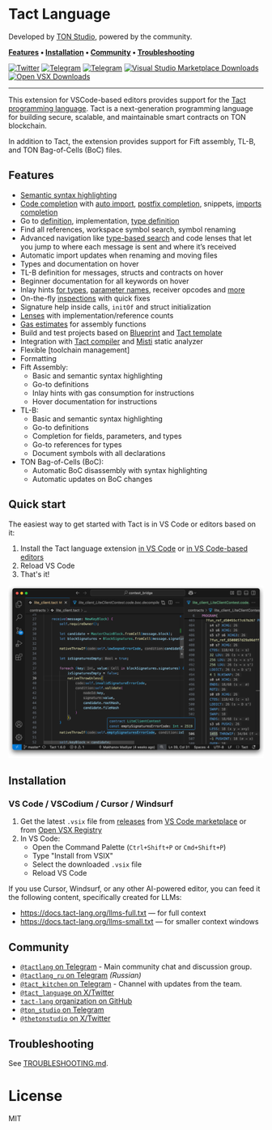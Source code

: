 # Tact Language

Developed by [TON Studio](https://tonstudio.io), powered by the community.

**[Features] • [Installation] • [Community] • [Troubleshooting]**

[Features]: #features
[Installation]: #installation
[Community]: #community
[Troubleshooting]: #troubleshooting

[![Twitter](https://img.shields.io/badge/X%2FTwitter-white?logo=x&style=flat&logoColor=gray)](https://x.com/tact_language)
[![Telegram](https://img.shields.io/badge/Community_Chat-white?logo=telegram&style=flat)](https://t.me/tactlang)
[![Telegram](https://img.shields.io/badge/Tact_Kitchen_🥣-white?logo=telegram&style=flat)](https://t.me/tact_kitchen)
[![Visual Studio Marketplace Downloads](https://img.shields.io/visual-studio-marketplace/d/tonstudio.vscode-tact?color=white&labelColor=white&logo=tsnode&logoColor=black)](https://marketplace.visualstudio.com/items?itemName=tonstudio.vscode-tact)
[![Open VSX Downloads](https://img.shields.io/open-vsx/dt/tonstudio/vscode-tact?color=white&labelColor=white&logo=vscodium&logoColor=black)](https://open-vsx.org/extension/tonstudio/vscode-tact)

---

This extension for VSCode-based editors provides support for the [Tact programming language](https://tact-lang.org).
Tact is a next-generation programming language for building secure, scalable, and maintainable smart contracts on TON
blockchain.

In addition to Tact, the extension provides support for Fift assembly, TL-B, and TON Bag-of-Cells (BoC) files.

## Features

- [Semantic syntax highlighting]
- [Code completion] with [auto import], [postfix completion], snippets, [imports completion]
- Go to [definition], implementation, [type definition]
- Find all references, workspace symbol search, symbol renaming
- Advanced navigation like [type-based search] and code lenses that let you jump to where each message is
  sent and where it’s received
- Automatic import updates when renaming and moving files
- Types and documentation on hover
- TL-B definition for messages, structs and contracts on hover
- Beginner documentation for all keywords on hover
- Inlay hints [for types], [parameter names], receiver opcodes and [more]
- On-the-fly [inspections] with quick fixes
- Signature help inside calls, `initOf` and struct initialization
- [Lenses] with implementation/reference counts
- [Gas estimates] for assembly functions
- Build and test projects based on [Blueprint] and [Tact template]
- Integration with [Tact compiler] and [Misti] static analyzer
- Flexible [toolchain management]
- Formatting
- Fift Assembly:
    - Basic and semantic syntax highlighting
    - Go-to definitions
    - Inlay hints with gas consumption for instructions
    - Hover documentation for instructions
- TL-B:
    - Basic and semantic syntax highlighting
    - Go-to definitions
    - Completion for fields, parameters, and types
    - Go-to references for types
    - Document symbols with all declarations
- TON Bag-of-Cells (BoC):
    - Automatic BoC disassembly with syntax highlighting
    - Automatic updates on BoC changes

[Semantic syntax highlighting]: https://github.com/tact-lang/tact-language-server/blob/master/docs/manual/features/highlighting.md
[Code completion]: https://github.com/tact-lang/tact-language-server/blob/master/docs/manual/features/completion.md
[auto import]: https://github.com/tact-lang/tact-language-server/blob/master/docs/manual/features/completion.md#auto-import
[postfix completion]: https://github.com/tact-lang/tact-language-server/blob/master/docs/manual/features/completion.md#postfix-completion
[imports completion]: https://github.com/tact-lang/tact-language-server/blob/master/docs/manual/features/completion.md#imports-completion
[definition]: https://github.com/tact-lang/tact-language-server/blob/master/docs/manual/features/navigation.md#go-to-definition
[type definition]: https://github.com/tact-lang/tact-language-server/blob/master/docs/manual/features/navigation.md#go-to-type-definition
[for types]: https://github.com/tact-lang/tact-language-server/blob/master/docs/manual/features/inlay-hints.md#type-hints
[parameter names]: https://github.com/tact-lang/tact-language-server/blob/master/docs/manual/features/inlay-hints.md#parameter-hints
[more]: https://github.com/tact-lang/tact-language-server/blob/master/docs/manual/features/inlay-hints.md#additional-hints
[inspections]: https://github.com/tact-lang/tact-language-server/blob/master/docs/manual/features/inspections.md
[Lenses]: https://github.com/tact-lang/tact-language-server/blob/master/docs/manual/features/code-lenses.md
[Gas estimates]: https://github.com/tact-lang/tact-language-server/blob/master/docs/manual/features/gas-calculation.md
[Blueprint]: https://docs.ton.org/v3/documentation/smart-contracts/getting-started/javascript
[Tact template]: https://github.com/tact-lang/tact-template
[Tact compiler]: https://github.com/tact-lang/tact
[Misti]: https://nowarp.io/tools/misti/
[type-based search]: https://github.com/tact-lang/tact-language-server/blob/master/docs/manual/features/type-based-search.md

## Quick start

The easiest way to get started with Tact is in VS Code or editors based on it:

1. Install the Tact language extension
   [in VS Code](https://marketplace.visualstudio.com/items?itemName=tonstudio.vscode-tact)
   or [in VS Code-based editors](https://open-vsx.org/extension/tonstudio/vscode-tact)
2. Reload VS Code
3. That's it!

![editor.png](docs/manual/assets/editor.png)

## Installation

### VS Code / VSCodium / Cursor / Windsurf

1. Get the latest `.vsix` file from [releases](https://github.com/tact-lang/tact-language-server/releases) from
   [VS Code marketplace](https://marketplace.visualstudio.com/items?itemName=tonstudio.vscode-tact)
   or from [Open VSX Registry](https://open-vsx.org/extension/tonstudio/vscode-tact)
2. In VS Code:
    - Open the Command Palette (`Ctrl+Shift+P` or `Cmd+Shift+P`)
    - Type "Install from VSIX"
    - Select the downloaded `.vsix` file
    - Reload VS Code

If you use Cursor, Windsurf, or any other AI-powered editor, you can feed it the following content,
specifically created for LLMs:

- https://docs.tact-lang.org/llms-full.txt — for full context
- https://docs.tact-lang.org/llms-small.txt — for smaller context windows

## Community

- [`@tactlang` on Telegram](https://t.me/tactlang) - Main community chat and discussion group.
- [`@tactlang_ru` on Telegram](https://t.me/tactlang_ru) _(Russian)_
- [`@tact_kitchen` on Telegram](https://t.me/tact_kitchen) - Channel with updates from the team.
- [`@tact_language` on X/Twitter](https://x.com/tact_language)
- [`tact-lang` organization on GitHub](https://github.com/tact-lang)
- [`@ton_studio` on Telegram](https://t.me/ton_studio)
- [`@thetonstudio` on X/Twitter](https://x.com/thetonstudio)

## Troubleshooting

See [TROUBLESHOOTING.md](docs/manual/troubleshooting.md).

# License

MIT

